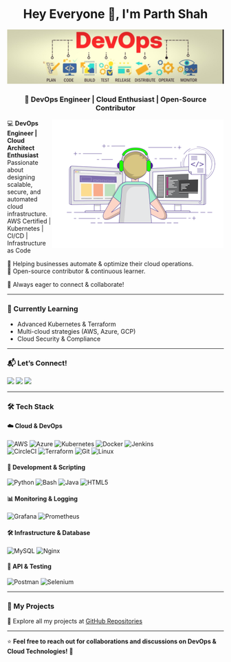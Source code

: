<h1 align="center">Hey Everyone 👋, I'm Parth Shah</h1>

<div align="center">
  <img src="https://github.com/parthshah0210/parthshah0210/blob/main/Banner.png" alt="None">
</div>

<h3 align="center">🚀 DevOps Engineer | Cloud Enthusiast | Open-Source Contributor</h3>

<img align="right" alt="Coding" width="400" src="https://raw.githubusercontent.com/devSouvik/devSouvik/master/gif3.gif">

💻 **DevOps Engineer | Cloud Architect Enthusiast**  
Passionate about designing scalable, secure, and automated cloud infrastructure.  
AWS Certified | Kubernetes | CI/CD | Infrastructure as Code  

🔹 Helping businesses automate & optimize their cloud operations.  
🔹 Open-source contributor & continuous learner.  

📌 Always eager to connect & collaborate!  

---

### 🌱 Currently Learning  
- Advanced Kubernetes & Terraform  
- Multi-cloud strategies (AWS, Azure, GCP)  
- Cloud Security & Compliance  

---

### 📬 Let’s Connect!  
<p align="left">
  <a href="mailto:parthshah021097@gmail.com"><img src="https://img.shields.io/badge/Email-D14836?style=flat&logo=gmail&logoColor=white"></a>
  <a href="https://www.linkedin.com/in/parthshah0210"><img src="https://img.shields.io/badge/LinkedIn-0077B5?style=flat&logo=linkedin&logoColor=white"></a>
  <a href="https://github.com/parthshah0210"><img src="https://img.shields.io/badge/GitHub-181717?style=flat&logo=github&logoColor=white"></a>
</p>

---

### 🛠️ Tech Stack  

#### ☁️ Cloud & DevOps  
![AWS](https://img.shields.io/badge/AWS-232F3E?style=flat&logo=amazon-aws&logoColor=white) ![Azure](https://img.shields.io/badge/Azure-0078D4?style=flat&logo=microsoft-azure&logoColor=white) ![Kubernetes](https://img.shields.io/badge/Kubernetes-326CE5?style=flat&logo=kubernetes&logoColor=white) ![Docker](https://img.shields.io/badge/Docker-2496ED?style=flat&logo=docker&logoColor=white) ![Jenkins](https://img.shields.io/badge/Jenkins-D24939?style=flat&logo=jenkins&logoColor=white)  
![CircleCI](https://img.shields.io/badge/CircleCI-343434?style=flat&logo=circleci&logoColor=white) ![Terraform](https://img.shields.io/badge/Terraform-7B42BC?style=flat&logo=terraform&logoColor=white) ![Git](https://img.shields.io/badge/Git-F05032?style=flat&logo=git&logoColor=white) ![Linux](https://img.shields.io/badge/Linux-FCC624?style=flat&logo=linux&logoColor=black)  

#### 🔧 Development & Scripting  
![Python](https://img.shields.io/badge/Python-3776AB?style=flat&logo=python&logoColor=white) ![Bash](https://img.shields.io/badge/Bash-4EAA25?style=flat&logo=gnu-bash&logoColor=white) ![Java](https://img.shields.io/badge/Java-007396?style=flat&logo=java&logoColor=white) ![HTML5](https://img.shields.io/badge/HTML5-E34F26?style=flat&logo=html5&logoColor=white)  

#### 📊 Monitoring & Logging  
![Grafana](https://img.shields.io/badge/Grafana-F46800?style=flat&logo=grafana&logoColor=white) ![Prometheus](https://img.shields.io/badge/Prometheus-E6522C?style=flat&logo=prometheus&logoColor=white)  

#### 🛠️ Infrastructure & Database  
![MySQL](https://img.shields.io/badge/MySQL-4479A1?style=flat&logo=mysql&logoColor=white) ![Nginx](https://img.shields.io/badge/Nginx-009639?style=flat&logo=nginx&logoColor=white)  

#### 📡 API & Testing  
![Postman](https://img.shields.io/badge/Postman-FF6C37?style=flat&logo=postman&logoColor=white) ![Selenium](https://img.shields.io/badge/Selenium-43B02A?style=flat&logo=selenium&logoColor=white)  

---


### 🔗 My Projects  
🔹 Explore all my projects at [GitHub Repositories](https://github.com/parthshah0210)  

---

⭐ **Feel free to reach out for collaborations and discussions on DevOps & Cloud Technologies!** 🚀

